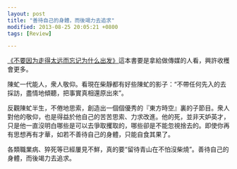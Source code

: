 ```yaml
---
layout: post
title: "善待自己的身體，而後竭力去追求"
modified: 2013-08-25 20:05:21 +0800
tags: [Review]

---
```


[《不要因为走得太远而忘记为什么出发》]這本書要是拿給做傳媒的人看，興許收穫會更多。 

陳虻一代能人，衆人敬仰。看現在柴靜都有好些陳虻的影子：“不帶任何先入的去採訪，盡情地傾聽，把事實真相還原出來”。 

反觀陳虻半生，不倦地思索，創造出一個個優秀的『東方時空』裏的子節目。衆人對他的敬仰，也是得益於他自己的苦苦思索、力求改進。他的死，並非天妒英才，只是他一直沒明白哪些是可以去爭取攫取的，哪些卻是不能忽視捨去的。即使你再有思想再有才華，如若不善待自己的身體，只能自食其果了。 

各類職業病、猝死等已經屢見不鮮，真的要“留待青山在不怕沒柴燒”。善待自己的身體，而後竭力去追求。

[《不要因为走得太远而忘记为什么出发》]: http://book.douban.com/subject/20453024/